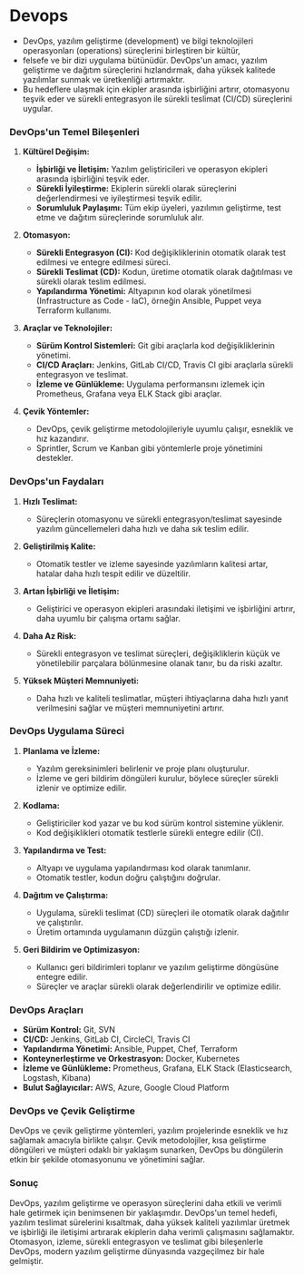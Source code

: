# Devops
- DevOps, yazılım geliştirme (development) ve bilgi teknolojileri operasyonları (operations) süreçlerini birleştiren bir kültür, 
- felsefe ve bir dizi uygulama bütünüdür. DevOps'un amacı, yazılım geliştirme ve dağıtım süreçlerini hızlandırmak, daha yüksek kalitede yazılımlar sunmak ve üretkenliği artırmaktır. 
- Bu hedeflere ulaşmak için ekipler arasında işbirliğini artırır, otomasyonu teşvik eder ve sürekli entegrasyon ile sürekli teslimat (CI/CD) süreçlerini uygular.

### DevOps'un Temel Bileşenleri
1. **Kültürel Değişim:**
    - **İşbirliği ve İletişim:** Yazılım geliştiricileri ve operasyon ekipleri arasında işbirliğini teşvik eder.
    - **Sürekli İyileştirme:** Ekiplerin sürekli olarak süreçlerini değerlendirmesi ve iyileştirmesi teşvik edilir.
    - **Sorumluluk Paylaşımı:** Tüm ekip üyeleri, yazılımın geliştirme, test etme ve dağıtım süreçlerinde sorumluluk alır.

2. **Otomasyon:**
    - **Sürekli Entegrasyon (CI):** Kod değişikliklerinin otomatik olarak test edilmesi ve entegre edilmesi süreci.
    - **Sürekli Teslimat (CD):** Kodun, üretime otomatik olarak dağıtılması ve sürekli olarak teslim edilmesi.
    - **Yapılandırma Yönetimi:** Altyapının kod olarak yönetilmesi (Infrastructure as Code - IaC), örneğin Ansible, Puppet veya Terraform kullanımı.

3. **Araçlar ve Teknolojiler:**
    - **Sürüm Kontrol Sistemleri:** Git gibi araçlarla kod değişikliklerinin yönetimi.
    - **CI/CD Araçları:** Jenkins, GitLab CI/CD, Travis CI gibi araçlarla sürekli entegrasyon ve teslimat.
    - **İzleme ve Günlükleme:** Uygulama performansını izlemek için Prometheus, Grafana veya ELK Stack gibi araçlar.

4. **Çevik Yöntemler:**
    - DevOps, çevik geliştirme metodolojileriyle uyumlu çalışır, esneklik ve hız kazandırır.
    - Sprintler, Scrum ve Kanban gibi yöntemlerle proje yönetimini destekler.

### DevOps'un Faydaları
1. **Hızlı Teslimat:**
    - Süreçlerin otomasyonu ve sürekli entegrasyon/teslimat sayesinde yazılım güncellemeleri daha hızlı ve daha sık teslim edilir.

2. **Geliştirilmiş Kalite:**
    - Otomatik testler ve izleme sayesinde yazılımların kalitesi artar, hatalar daha hızlı tespit edilir ve düzeltilir.

3. **Artan İşbirliği ve İletişim:**
    - Geliştirici ve operasyon ekipleri arasındaki iletişimi ve işbirliğini artırır, daha uyumlu bir çalışma ortamı sağlar.

4. **Daha Az Risk:**
    - Sürekli entegrasyon ve teslimat süreçleri, değişikliklerin küçük ve yönetilebilir parçalara bölünmesine olanak tanır, bu da riski azaltır.

5. **Yüksek Müşteri Memnuniyeti:**
    - Daha hızlı ve kaliteli teslimatlar, müşteri ihtiyaçlarına daha hızlı yanıt verilmesini sağlar ve müşteri memnuniyetini artırır.



### DevOps Uygulama Süreci
1. **Planlama ve İzleme:**
    - Yazılım gereksinimleri belirlenir ve proje planı oluşturulur.
    - İzleme ve geri bildirim döngüleri kurulur, böylece süreçler sürekli izlenir ve optimize edilir.

2. **Kodlama:**
    - Geliştiriciler kod yazar ve bu kod sürüm kontrol sistemine yüklenir.
    - Kod değişiklikleri otomatik testlerle sürekli entegre edilir (CI).

3. **Yapılandırma ve Test:**
    - Altyapı ve uygulama yapılandırması kod olarak tanımlanır.
    - Otomatik testler, kodun doğru çalıştığını doğrular.

4. **Dağıtım ve Çalıştırma:**
    - Uygulama, sürekli teslimat (CD) süreçleri ile otomatik olarak dağıtılır ve çalıştırılır.
    - Üretim ortamında uygulamanın düzgün çalıştığı izlenir.

5. **Geri Bildirim ve Optimizasyon:**
    - Kullanıcı geri bildirimleri toplanır ve yazılım geliştirme döngüsüne entegre edilir.
    - Süreçler ve araçlar sürekli olarak değerlendirilir ve optimize edilir.


### DevOps Araçları
- **Sürüm Kontrol:** Git, SVN
- **CI/CD:** Jenkins, GitLab CI, CircleCI, Travis CI
- **Yapılandırma Yönetimi:** Ansible, Puppet, Chef, Terraform
- **Konteynerleştirme ve Orkestrasyon:** Docker, Kubernetes
- **İzleme ve Günlükleme:** Prometheus, Grafana, ELK Stack (Elasticsearch, Logstash, Kibana)
- **Bulut Sağlayıcılar:** AWS, Azure, Google Cloud Platform

### DevOps ve Çevik Geliştirme
DevOps ve çevik geliştirme yöntemleri, yazılım projelerinde esneklik ve hız sağlamak amacıyla birlikte çalışır. Çevik metodolojiler, kısa geliştirme döngüleri ve müşteri odaklı bir yaklaşım sunarken, DevOps bu döngülerin etkin bir şekilde otomasyonunu ve yönetimini sağlar.

### Sonuç
DevOps, yazılım geliştirme ve operasyon süreçlerini daha etkili ve verimli hale getirmek için benimsenen bir yaklaşımdır. DevOps'un temel hedefi, yazılım teslimat sürelerini kısaltmak, daha yüksek kaliteli yazılımlar üretmek ve işbirliği ile iletişimi artırarak ekiplerin daha verimli çalışmasını sağlamaktır. Otomasyon, izleme, sürekli entegrasyon ve teslimat gibi bileşenlerle DevOps, modern yazılım geliştirme dünyasında vazgeçilmez bir hale gelmiştir.
